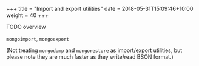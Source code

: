 +++
title = "Import and export utilities"
date =  2018-05-31T15:09:46+10:00
weight = 40
+++

TODO overview

`mongoimport`, `mongoexport`

(Not treating `mongodump` and `mongorestore` as import/export utilities, but please note they are much faster as they write/read BSON format.)
